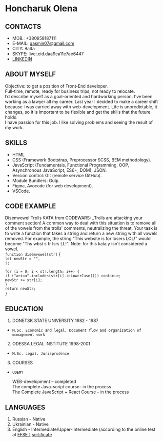 # Honcharuk Olena

## CONTACTS

- MOB.: +380958187111
- E-MAIL: gasmin07@gmail.com
- CITY: Balta
- SKYPE: live:.cid.daa9ca11e7ae6447
- [LINKEDIN](https://www.linkedin.com/in/olena-honcharuk-04091a14b/)

## ABOUT MYSELF

Objective: to get a position of Front-End developer.  
Full-time, remote, ready for business trips, not ready to relocate.  
I’d describe myself as a goal-oriented and hardworking person. I’ve been working as a lawyer all my career. Last year I decided to make a career shift because I was carried away with web-development. Life is unpredictable, it changes, so it is important to be flexible and get the skills that the future holds.  
I have passion for this job. I like solving problems and seeing the result of my work.

## SKILLS

- HTML
- CSS (Framework Bootstrap, Preprocessor SCSS, BEM methodology).
- JavaScript (Fundamentals, Functional Programming, OOP, Asynchronous JavaScript, ES6+, DOM), JSON.
- Version control: Git (remote service GitHub).
- Module Bundlers: Gulp.
- Figma, Avocode (for web development).
- VSCode.

## CODE EXAMPLE

Disemvowel Trolls KATA from CODEWARS:
\_Trolls are attacking your comment section!
A common way to deal with this situation is to remove all of the vowels from the trolls' comments, neutralizing the threat.
Your task is to write a function that takes a string and return a new string with all vowels removed.
For example, the string "This website is for losers LOL!" would become "Ths wbst s fr lsrs LL!".
Note: for this kata y isn't considered a vowel.  
`function disemvowel(str)` {\
`let newStr = "",`\
`i;`

`for (i = 0; i < str.length; i++) {`\
`if ("aeiou".includes(str[i].toLowerCase())) continue;`\
`newStr += str[i];`\
`}`\
`return newStr;`\
`}` `

## EDUCATION

1.  DONETSK STATE UNIVERSITY 1982 - 1987

-     M.Sc. Economic and legal. Document flow and organization of management work

2. ODESSA LEGAL INSTITUTE 1998-2001

-     M.Sc. Legal. Jurisprudence

3.  COURSES

-     UDEMY

  WEB-development – completed  
  The complete Java-script course– in the process  
  The Complete JavaScript + React Course – in the process

## LANGUAGES

1. Russian - Native
2. Ukrainian - Native
3. English - Intermediate/Upper-intermediate (according to the online test at [EFSET](https://www.efset.org/)
   [sertificate](https://www.efset.org/cert/nfryyx)
